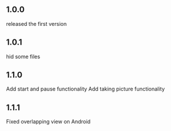 ## 1.0.0
released the first version
## 1.0.1
hid some files
## 1.1.0
Add start and pause functionality
Add taking picture functionality
## 1.1.1
Fixed overlapping view on Android